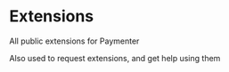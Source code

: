 # Extensions
All public extensions for Paymenter

Also used to request extensions, and get help using them

